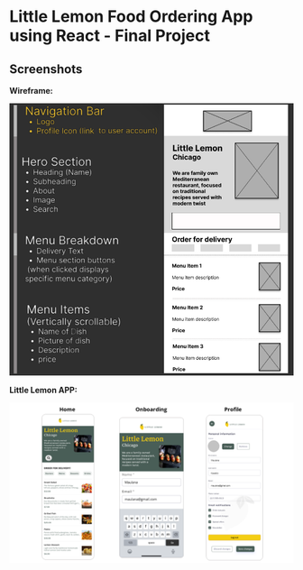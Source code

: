# Little Lemon Food Ordering App using React - Final Project

## Screenshots

<p><strong>Wireframe:</strong></p>
  <p align="center">
    <img src="assets/Wireframe.png" alt="wireframe">
  </p>
  <p><strong>Little Lemon APP:</strong>
</p>

<p align="center">
  <img src="assets/LittleLemon.png" alt="Prototype">
</p>